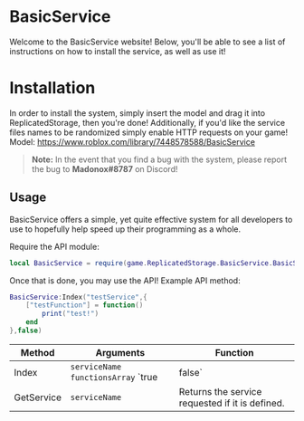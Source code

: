 # BasicService

Welcome to the BasicService website!  Below, you'll be able to see a list of instructions on how to install the service, as well as use it!

# Installation
In order to install the system, simply insert the model and drag it into ReplicatedStorage, then you're done!
Additionally, if you'd like the service files names to be randomized simply enable HTTP requests on your game!
Model: https://www.roblox.com/library/7448578588/BasicService

> **Note:** In the event that you find a bug with the system, please report the bug to **Madonox#8787** on Discord!
## Usage

BasicService offers a simple, yet quite effective system for all developers to use to hopefully help speed up their programming as a whole.

Require the API module:
```lua
local BasicService = require(game.ReplicatedStorage.BasicService.BasicService)
```
Once that is done, you may use the API!
Example API method:
```lua
BasicService:Index("testService",{
	["testFunction"] = function()
		print("test!")
	end
},false)
```

|Method|Arguments                          |Function|
|----------------|-------------------------------|-----------------------------|
|Index|`serviceName` `functionsArray` `true|false`            |Define a service, setting the third argument to true will disable the abilities for clients to use the service.          |
|GetService|`serviceName`            |Returns the service requested if it is defined.            |
